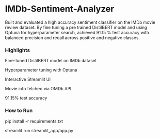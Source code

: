 # IMDb-Sentiment-Analyzer
Built and evaluated a high accuracy sentiment classifier on the IMDb movie review dataset. By fine tuning a pre trained DistilBERT model and using Optuna for hyperparameter search, achieved 91.15 % test accuracy with balanced precision and recall across positive and negative classes.


### Highlights
Fine-tuned DistilBERT model on IMDb dataset

Hyperparameter tuning with Optuna

Interactive Streamlit UI

Movie info fetched via OMDb API

91.15% test accuracy


### How to Run

pip install -r requirements.txt

streamlit run streamlit_app/app.py
